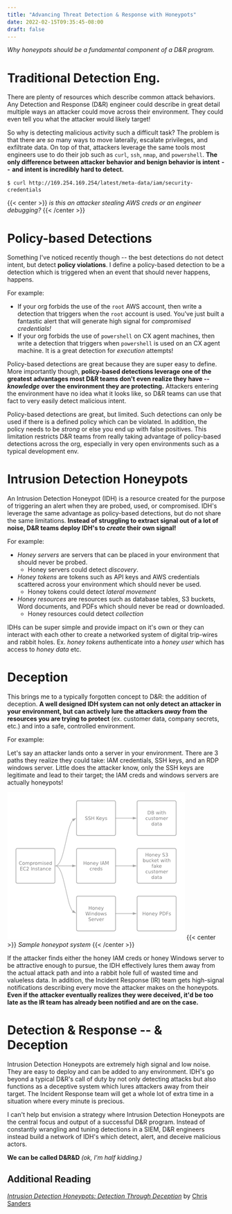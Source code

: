 ```yaml
---
title: "Advancing Threat Detection & Response with Honeypots"
date: 2022-02-15T09:35:45-08:00
draft: false
---
```

_Why honeypots should be a fundamental component of a D&R program._
<!--more-->
# Traditional Detection Eng.
There are plenty of resources which describe common attack behaviors. Any Detection and Response (D&R) engineer could describe in great detail multiple ways an attacker could move across their environment. They could even tell you what the attacker would likely target! 

So why is detecting malicious activity such a difficult task? The problem is that there are *so* many ways to move laterally, escalate privileges, and exfiltrate data. On top of that, attackers leverage the same tools most engineers use to do their job such as `curl`, `ssh`, `nmap`, and `powershell`.  **The only difference between attacker behavior and benign behavior is intent  --  and intent is incredibly hard to detect.**

```
$ curl http://169.254.169.254/latest/meta-data/iam/security-credentials
```
{{< center >}}
    <i>is this an attacker stealing AWS creds or an engineer debugging?</i>
{{< /center >}}

# Policy-based Detections
Something I've noticed recently though -- the best detections do not detect intent, but detect **policy violations**. I define a policy-based detection to be a detection which is triggered when an event that should never happens, happens. 

For example:
* If your org forbids the use of the `root` AWS account, then write a detection that triggers when the `root` account is used. You've just built a fantastic alert that will generate high signal for *compromised credentials!*
* If your org forbids the use of `powershell` on CX agent machines, then write a detection that triggers when `powershell` is used on an CX agent machine. It is a great detection for *execution* attempts! 

Policy-based detections are great because they are super easy to define. More importantly though, **policy-based detections leverage one of the greatest advantages most D&R teams don't even realize they have  --  ***knowledge*** over the environment they are protecting.** Attackers entering the environment have no idea what it looks like, so D&R teams can use that fact to very easily detect malicious intent.

Policy-based detections are great, but limited. Such detections can only be used if there is a defined policy which can be violated. In addition, the policy needs to be *strong* or else you end up with false positives. This limitation restricts D&R teams from really taking advantage of policy-based detections across the org, especially in very open environments such as a typical development env. 

# Intrusion Detection Honeypots
An Intrusion Detection Honeypot (IDH) is a resource created for the purpose of triggering an alert when they are probed, used, or compromised. IDH's leverage the same advantage as policy-based detections, but do not share the same limitations. **Instead of struggling to extract signal out of a lot of noise, D&R teams deploy IDH's to ***create*** their own signal!** 

For example:
* *Honey servers* are servers that can be placed in your environment that should never be probed. 
  * Honey servers could detect *discovery*.
* *Honey tokens* are tokens such as API keys and AWS credentials scattered across your environment which should never be used. 
  * Honey tokens could detect *lateral movement*  
* *Honey resources* are resources such as database tables, S3 buckets, Word documents, and PDFs which should never be read or downloaded. 
  * Honey resources could detect *collection*

IDHs can be super simple and provide impact on it's own or they can interact with each other to create a networked system of digital trip-wires and rabbit holes. Ex.  *honey tokens* authenticate into a *honey user* which has access to *honey data* etc.

# Deception
This brings me to a typically forgotten concept to D&R: the addition of deception. **A well designed IDH system can not only detect an attacker in your environment, but can actively lure the attackers ***away*** from the resources you are trying to protect** (ex. customer data, company secrets, etc.) and into a safe, controlled environment. 

For example: 

Let's say an attacker lands onto a server in your environment. There are 3 paths they realize they could take: IAM credentials, SSH keys, and an RDP windows server. Little does the attacker know, only the SSH keys are legitimate and lead to their target; the IAM creds and windows servers are actually honeypots!

![IDH Example](/idh_example.png#c)
{{< center >}}
    <i>Sample honeypot system</i>
{{< /center >}}

If the attacker finds either the honey IAM creds or honey Windows server to be attractive enough to pursue, the IDH effectively lures them away from the actual attack path and into a rabbit hole full of wasted time and valueless data. In addition, the Incident Response (IR) team gets high-signal notifications describing every move the attacker makes on the honeypots. **Even if the attacker eventually realizes they were deceived, it'd be too late as the IR team has already been notified and are on the case.** 

# Detection & Response  --  & Deception
Intrusion Detection Honeypots are extremely high signal and low noise. They are easy to deploy and can be added to any environment. IDH's go beyond a typical D&R's call of duty by not only detecting attacks but also functions as a deceptive system which lures attackers away from their target. The Incident Response team will get a whole lot of extra time in a situation where every minute is precious. 

I can't help but envision a strategy where Intrusion Detection Honeypots are the central focus and output of a successful D&R program. Instead of constantly wrangling and tuning detections in a SIEM, D&R engineers instead build a network of IDH's which detect, alert, and deceive malicious actors. 

**We can be called D&R&D** *(ok, I'm half kidding.)*

## Additional Reading
*[Intrusion Detection Honeypots: Detection Through Deception](https://www.amazon.com/Intrusion-Detection-Honeypots-through-Deception/dp/1735188301)* by [Chris Sanders](https://twitter.com/chrissanders88)